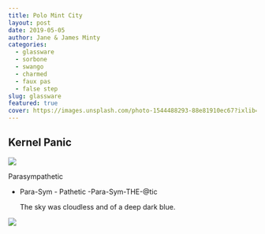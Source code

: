 ```yaml
---
title: Polo Mint City
layout: post
date: 2019-05-05
author: Jane & James Minty
categories:
  - glassware
  - sorbone
  - swango
  - charmed
  - faux pas
  - false step
slug: glassware
featured: true
cover: https://images.unsplash.com/photo-1544488293-88e81910ec67?ixlib=rb-1.2.1&ixid=eyJhcHBfaWQiOjEyMDd9&auto=format&fit=crop&w=1489&q=80
---
```


## Kernel Panic

![](https://telegra.ph/file/30756d7d3bd04961f432a.jpg)

Parasympathetic

- Para-Sym - Pathetic
  -Para-Sym-THE-@tic

  The sky was cloudless and of a deep dark blue.

![](https://image.flaticon.com/icons/svg/1603/1603247.svg)
